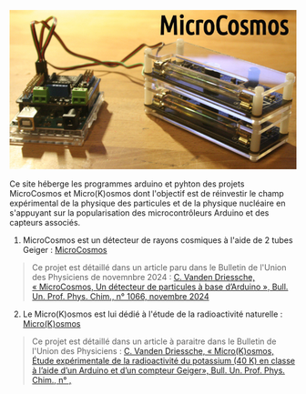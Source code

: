 ![microcosmos](/microcosmos.jpg) 

Ce site héberge les programmes arduino et pyhton des projets MicroCosmos et Micro(K)osmos dont l'objectif est de réinvestir le champ expérimental de la physique des particules et de la physique nucléaire en s'appuyant sur la popularisation des microcontrôleurs Arduino et des capteurs associés.

1. MicroCosmos est un détecteur de rayons cosmiques à l'aide de 2 tubes Geiger : [MicroCosmos](/1microcosmos.md)
> Ce projet est détaillé dans un article paru dans le Bulletin de l'Union des Physiciens de novemnbre 2024 : [C. Vanden Driessche, « MicroCosmos, Un détecteur de particules à base d’Arduino », Bull. Un. Prof. Phys. Chim., n° 1066, novembre 2024](https://www.udppc.asso.fr/)
 
2. Le Micro(K)osmos est lui dédié à l'étude de la radioactivité naturelle : [Micro(K)osmos](/2microkosmos.md)
> Ce projet est détaillé dans un article à paraitre dans le Bulletin de l'Union des Physiciens : [C. Vanden Driessche, « Micro(K)osmos, Étude expérimentale de la radioactivité du potassium (40 K) en classe à l’aide d’un Arduino et d’un compteur Geiger», Bull. Un. Prof. Phys. Chim., n° , ](https://www.udppc.asso.fr/)

